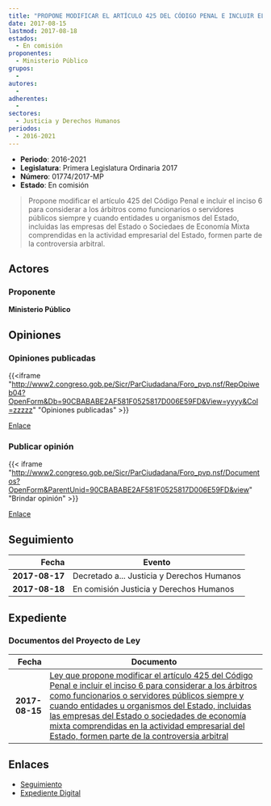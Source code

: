 ```yaml
---
title: "PROPONE MODIFICAR EL ARTÍCULO 425 DEL CÓDIGO PENAL E INCLUIR EL INCISO 6 PARA CONSIDERAR A LOS ÁRBITROS COMO FUNCIONARIOS O SERVIDORES PÚBLICOS SIEMPRE Y CUANDO ENTIDADES U RGANISMOS DEL ESTADO , INCLUIDAS LAS EMPRESAS DEL ESTADO O SOCIEDADES DE ECONOMÍA MIXTA COMPRENDIDAS EN LA ACTIVIDAD EMPRESARIAL DEL ESTADO, FORMEN PARTE DE LA CONTROVERSIA ARBITRAL"
date: 2017-08-15
lastmod: 2017-08-18
estados: 
  - En comisión
proponentes: 
  - Ministerio Público
grupos: 
  - 
autores: 
  - 
adherentes: 
  - 
sectores: 
  - Justicia y Derechos Humanos
periodos: 
  - 2016-2021
---
```


- **Periodo**: 2016-2021
- **Legislatura**: Primera Legislatura Ordinaria 2017
- **Número**: 01774/2017-MP
- **Estado**: En comisión

> Propone modificar el artículo 425 del Código Penal e incluir el inciso 6 para considerar a los árbitros como funcionarios o servidores públicos siempre y cuando entidades u organismos del Estado, incluidas las empresas del Estado o Sociedaes de Economía Mixta comprendidas en la actividad empresarial del Estado, formen parte de la controversia arbitral.


## Actores

### Proponente

**Ministerio Público**


## Opiniones

### Opiniones publicadas

{{<iframe "http://www2.congreso.gob.pe/Sicr/ParCiudadana/Foro_pvp.nsf/RepOpiweb04?OpenForm&Db=90CBABABE2AF581F0525817D006E59FD&View=yyyy&Col=zzzzz" "Opiniones publicadas" >}}

[Enlace](http://www2.congreso.gob.pe/Sicr/ParCiudadana/Foro_pvp.nsf/RepOpiweb04?OpenForm&Db=90CBABABE2AF581F0525817D006E59FD&View=yyyy&Col=zzzzz)
### Publicar opinión

{{< iframe "http://www2.congreso.gob.pe/Sicr/ParCiudadana/Foro_pvp.nsf/Documentos?OpenForm&ParentUnid=90CBABABE2AF581F0525817D006E59FD&view" "Brindar opinión" >}}

[Enlace](http://www2.congreso.gob.pe/Sicr/ParCiudadana/Foro_pvp.nsf/Documentos?OpenForm&ParentUnid=90CBABABE2AF581F0525817D006E59FD&view)

## Seguimiento

| Fecha | Evento |
|------:|--------|
| **2017-08-17** | Decretado a... Justicia y Derechos Humanos|
| **2017-08-18** | En comisión Justicia y Derechos Humanos|


## Expediente


### Documentos del Proyecto de Ley

| Fecha | Documento |
|------:|--------|
| **2017-08-15** | [Ley que propone modificar el artículo 425 del Código Penal e incluir el inciso 6 para considerar a los árbitros como funcionarios o servidores públicos siempre y cuando entidades u organismos del Estado, incluidas las empresas del Estado o sociedades de economía mixta comprendidas en la actividad empresarial del Estado, formen parte de la controversia arbitral](http://www.leyes.congreso.gob.pe/Documentos/2016_2021/Proyectos_de_Ley_y_de_Resoluciones_Legislativas/PL0177420170815.pdf) |

## Enlaces 

- [Seguimiento](http://www2.congreso.gob.pe/Sicr/TraDocEstProc/CLProLey2016.nsf/f7fff46988ca05b1052578e100829cc7/15f3ddb66d9d8e6d0525817d005f2f37?OpenDocument)
- [Expediente Digital](http://www2.congreso.gob.pe/Sicr/TraDocEstProc/CLProLey2016.nsf/f7fff46988ca05b1052578e100829cc7/15f3ddb66d9d8e6d0525817d005f2f37?OpenDocument&Click=05257FB7005EB655.eb71d0cf91d8294e05256cdf006b5706/$Body/0.1C6C)
